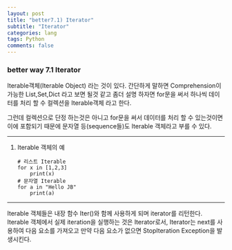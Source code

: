 ```yaml
---
layout: post  
title: "better7.1) Iterator"  
subtitle: "Iterator"  
categories: lang        
tags: Python    
comments: false  
---
```


### better way 7.1 Iterator

Iterable객체(Iterable Object) 라는 것이 있다.
간단하게 말하면 Comprehension이 가능한 List,Set,Dict 라고 보면 될것 같고
좀더 설명 하자면 for문을 써서 하나씩 데이터를 처리 할 수 컬렉션을 Iterable객체 라고 한다.

그런데 컬렉션으로 단정 하는것은 아니고 for문을 써서 데이터를 처리 할 수 있는것이면 
이에 포함되기 때문에 문자열 등(sequence들)도 Iterable 객체라고 부를 수 있다.


-----

1. Iterable 객체의 예

	```
	# 리스트 Iterable 
	for x in [1,2,3]
		print(x)
	# 문자열 Iterable
	for a in "Hello JB"
		print(a)
	```


-----

Iterable 객체들은 내장 함수 Iter()와 함께 사용하게 되며 iterator를 리턴한다.
Iterable 객체에서 실제 iteration을 실행하는 것은 Iterator로서, 
Iterator는 next를 사용하여 다음 요소를 가져오고 만약 다음 요소가 없으면 
StopIteration Exception을 발생시킨다.
